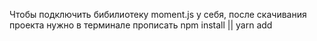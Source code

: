 Чтобы подключить бибилиотеку moment.js у себя, после скачивания проекта нужно в терминале прописать npm install || yarn add